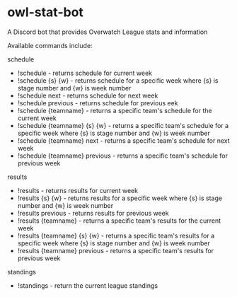 # owl-stat-bot  
A Discord bot that provides Overwatch League stats and information  
  
Available commands include:  
  
schedule  
  - !schedule - returns schedule for current week  
  - !schedule {s} {w} - returns schedule for a specific week where {s} is stage number and {w} is week number  
  - !schedule next - returns schedule for next week  
  - !schedule previous - returns schedule for previous eek  
  - !schedule {teamname} - returns a specific team's schedule for the current week  
  - !schedule {teamname} {s} {w} - returns a specific team's schedule for a specific week where {s} is stage number and {w} is week number  
  - !schedule {teamname} next - returns a specific team's schedule for next week  
  - !schedule {teamname} previous - returns a specific team's schedule for previous week  
  
results  
  - !results - returns results for current week  
  - !results {s} {w} - returns results for a specific week where {s} is stage number and {w} is week number  
  - !results previous - returns results for previous week  
  - !results {teamname} - returns a specific team's results for the current week  
  - !results {teamname} {s} {w} - returns a specific team's results for a specific week where {s} is stage number and {w} is week number  
  - !results {teamname} previous - returns a specific team's results for previous week  
  
standings  
  - !standings - return the current league standings  
